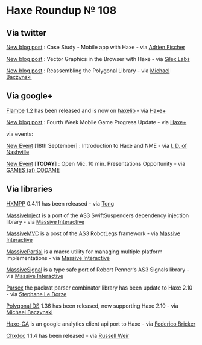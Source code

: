 [_template]: roundup.html
# Haxe Roundup № 108

## Via twitter

[New blog post][link 1] : Case Study - Mobile app with Haxe - via [Adrien Fischer][link 2]

[New blog post][link 3] : Vector Graphics in the Browser with Haxe - via [Silex Labs][link 4]

[New blog post][link 5] : Reassembling the Polygonal Library - via [Michael Baczynski][link 6]

## Via google+

[Flambe][link 7] 1.2 has been released and is now on [haxelib][link 8] - via [Haxe+][link 9]

[New blog post][link 10] : Fourth Week Mobile Game Progress Update - via [Haxe+][link 11]

via events:

[New Event][link 12] [18th September] : Introduction to Haxe and NME - via [I. D. of Nashville][link 13]

[New Event][link 14] [__TODAY__] : Open Mic. 10 min. Presentations Opportunity - via [GAMES (at) CODAME][link 15]

## Via libraries

[HXMPP][link 16] 0.4.11 has been released - via [Tong][link 17]

[MassiveInject][link 18] is a port of the AS3 SwiftSuspenders dependency injection library - via [Massive Interactive][link 19]

[MassiveMVC][link 20] is a post of the AS3 RobotLegs framework - via [Massive Interactive][link 21]

[MassivePartial][link 22] is a macro utility for managing multiple platform implementations - via [Massive Interactive][link 23]

[MassiveSignal][link 24] is a type safe port of Robert Penner's AS3 Signals library - via [Massive Interactive][link 25]

[Parsex][link 26] the packrat parser combinator library has been update to Haxe 2.10 - via [Stephane Le Dorze][link 27]

[Polygonal DS][link 28] 1.36 has been released, now supporting Haxe 2.10 - via [Michael Baczynski][link 29]

[Haxe-GA][link 30] is an google analytics client api port to Haxe - via [Federico Bricker][link 31]

[Chxdoc][link 32] 1.1.4 has been released - via [Russell Weir][link 33]

[link 1]: http://revolugame.com/case-study-mobile-app-with-haxe/ "New blog post"
[link 2]: https://www.twitter.com/RevoluGame "Adrien Fischer"
[link 3]: http://www.silexlabs.org/134056/the-blog/vector-graphics-in-the-browser-with-haxe/#more-134056 "New blog post"
[link 4]: https://www.twitter.com/silexlabs "Silex Labs"
[link 5]: http://lab.polygonal.de/?p=2900 "New blog post"
[link 6]: https://www.twitter.com/polygonal "Michael Baczynski"
[link 7]: http://lib.haxe.org/p/flambe "Flambe"
[link 8]: http://lib.haxe.org/p/flambe "haxelib"
[link 9]: https://plus.google.com/113704686911055424796/posts/BXjHuhwrzhN "Haxe+"
[link 10]: http://mikecann.co.uk/personal-projects/fourth-week-mobile-game-progress-update/ "New blog post"
[link 11]: https://plus.google.com/113704686911055424796/posts/FWkXCgx1yh7 "Haxe+"
[link 12]: http://www.idofnashville.com/events/75553232/?eventId=75553232&amp;action=detail "New Event"
[link 13]: https://www.twitter.com/IDofNashville "I. D. of Nashville"
[link 14]: http://games.codame.com/post/28184572461/open-mic-10-min-presentations-opportunity "New Event"
[link 15]: https://www.twitter.com/GAMESatCODAME "GAMES (at) CODAME"
[link 16]: https://github.com/tong/hxmpp "HXMPP"
[link 17]: https://www.twitter.com/disktree "Tong"
[link 18]: http://lib.haxe.org/p/minject "MassiveInject"
[link 19]: https://www.twitter.com/Massive_voice "Massive Interactive"
[link 20]: http://lib.haxe.org/p/mmvc "MassiveMVC"
[link 21]: https://www.twitter.com/Massive_voice "Massive Interactive"
[link 22]: http://lib.haxe.org/p/mpartial "MassivePartial"
[link 23]: https://www.twitter.com/Massive_voice "Massive Interactive"
[link 24]: http://lib.haxe.org/p/msignal "MassiveSignal"
[link 25]: https://www.twitter.com/Massive_voice "Massive Interactive"
[link 26]: https://github.com/sledorze/Parsex "Parsex"
[link 27]: https://www.twitter.com/stephaneledorze "Stephane Le Dorze"
[link 28]: http://polygonal.github.com/ds/ "Polygonal DS"
[link 29]: https://www.twitter.com/polygonal "Michael Baczynski"
[link 30]: https://github.com/fbricker/haxe-ga "Haxe-GA"
[link 31]: https://plus.google.com/111405238385663430873 "Federico Bricker"
[link 32]: http://lib.haxe.org/p/chxdoc "Chxdoc"
[link 33]: https://plus.google.com/118236512199566043694 "Russell Weir"

